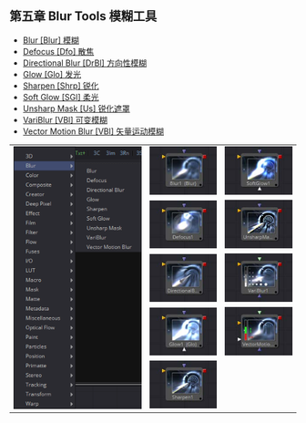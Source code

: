 ## 第五章 Blur Tools 模糊工具

- [Blur [Blur] 模糊](./Blur%20[Blur].md) 
- [Defocus [Dfo] 散焦](./Defocus%20[Dfo].md) 
- [Directional Blur [DrBl] 方向性模糊](./Directional%20Blur%20[DrBl].md) 
- [Glow [Glo] 发光](./Glow%20[Glo].md) 
- [Sharpen [Shrp] 锐化](./Sharpen%20[Shrp].md) 
- [Soft Glow [SGl] 柔光](./Soft%20Glow%20[SGl].md) 
- [Unsharp Mask [Us] 锐化遮罩](./Unsharp%20Mask%20[Us].md) 
- [VariBlur [VBl] 可变模糊](./VariBlur%20[VBl].md) 
- [Vector Motion Blur [VBl] 矢量运动模糊](./Vector%20Motion%20Blur%20[VBl].md) 

<table id="img">
  <tr>
	<td rowspan="5"><img src="images/Blur_index.png" alt="Blur_index"></td>
    <td><img src="images/index_Blur.jpg" alt="index_Blur"></td>
    <td><img src="images/index_SoftGlow.jpg" alt="index_SoftGlow"></td>
  </tr>
  <tr>
    <td><img src="images/index_Defocus.jpg" alt="index_Defocus"></td>
    <td><img src="images/index_UnsharpenMask.jpg" alt="index_UnsharpenMask"></td>
  </tr>
  <tr>
    <td><img src="images/index_DirectionalBlur.jpg" alt="index_DirectionalBlur"></td>
    <td><img src="images/index_VariBlur.jpg" alt="index_VariBlur"></td>
  </tr>
  <tr>
    <td><img src="images/index_Glow.jpg" alt="index_Glow"></td>
    <td><img src="images/index_VerctorMotionBlur.jpg" alt="index_VerctorMotionBlur"></td>
  </tr>
  <tr>
    <td><img src="images/index_Sharpen.jpg" alt="index_Sharpen"></td>
  </tr>
</table>